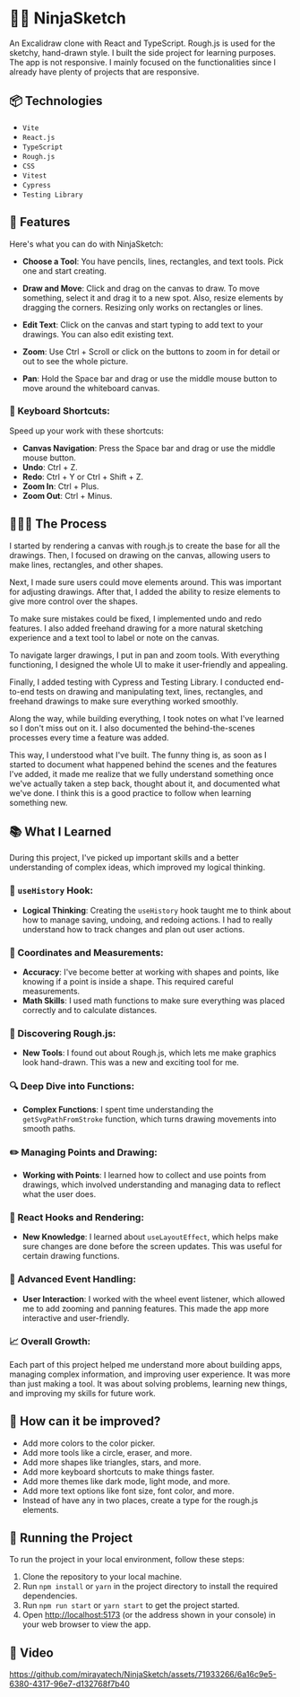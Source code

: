 # 🥷🏽 NinjaSketch

An Excalidraw clone with React and TypeScript. Rough.js is used for the sketchy, hand-drawn style. I built the side project for learning purposes. The app is not responsive. I mainly focused on the functionalities since I already have plenty of projects that are responsive.

## 📦 Technologies

- `Vite`
- `React.js`
- `TypeScript`
- `Rough.js`
- `CSS`
- `Vitest`
- `Cypress`
- `Testing Library`

## 🦄 Features

Here's what you can do with NinjaSketch:

- **Choose a Tool**: You have pencils, lines, rectangles, and text tools. Pick one and start creating.

- **Draw and Move**: Click and drag on the canvas to draw. To move something, select it and drag it to a new spot. Also, resize elements by dragging the corners. Resizing only works on rectangles or lines.

- **Edit Text**: Click on the canvas and start typing to add text to your drawings. You can also edit existing text.

- **Zoom**: Use Ctrl + Scroll or click on the buttons to zoom in for detail or out to see the whole picture.

- **Pan**: Hold the Space bar and drag or use the middle mouse button to move around the whiteboard canvas.

### 🎯 Keyboard Shortcuts:

Speed up your work with these shortcuts:

- **Canvas Navigation**: Press the Space bar and drag or use the middle mouse button.
- **Undo**: Ctrl + Z.
- **Redo**: Ctrl + Y or Ctrl + Shift + Z.
- **Zoom In**: Ctrl + Plus.
- **Zoom Out**: Ctrl + Minus.

## 👩🏽‍🍳 The Process

I started by rendering a canvas with rough.js to create the base for all the drawings. Then, I focused on drawing on the canvas, allowing users to make lines, rectangles, and other shapes.

Next, I made sure users could move elements around. This was important for adjusting drawings. After that, I added the ability to resize elements to give more control over the shapes.

To make sure mistakes could be fixed, I implemented undo and redo features. I also added freehand drawing for a more natural sketching experience and a text tool to label or note on the canvas.

To navigate larger drawings, I put in pan and zoom tools. With everything functioning, I designed the whole UI to make it user-friendly and appealing.

Finally, I added testing with Cypress and Testing Library. I conducted end-to-end tests on drawing and manipulating text, lines, rectangles, and freehand drawings to make sure everything worked smoothly.

Along the way, while building everything, I took notes on what I've learned so I don't miss out on it. I also documented the behind-the-scenes processes every time a feature was added.

This way, I understood what I've built. The funny thing is, as soon as I started to document what happened behind the scenes and the features I've added, it made me realize that we fully understand something once we've actually taken a step back, thought about it, and documented what we've done. I think this is a good practice to follow when learning something new.

## 📚 What I Learned

During this project, I've picked up important skills and a better understanding of complex ideas, which improved my logical thinking.

### 🧠 `useHistory` Hook:

- **Logical Thinking**: Creating the `useHistory` hook taught me to think about how to manage saving, undoing, and redoing actions. I had to really understand how to track changes and plan out user actions.

### 📏 Coordinates and Measurements:

- **Accuracy**: I've become better at working with shapes and points, like knowing if a point is inside a shape. This required careful measurements.
- **Math Skills**: I used math functions to make sure everything was placed correctly and to calculate distances.

### 🎨 Discovering Rough.js:

- **New Tools**: I found out about Rough.js, which lets me make graphics look hand-drawn. This was a new and exciting tool for me.

### 🔍 Deep Dive into Functions:

- **Complex Functions**: I spent time understanding the `getSvgPathFromStroke` function, which turns drawing movements into smooth paths.

### ✏️ Managing Points and Drawing:

- **Working with Points**: I learned how to collect and use points from drawings, which involved understanding and managing data to reflect what the user does.

### 🎣 React Hooks and Rendering:

- **New Knowledge**: I learned about `useLayoutEffect`, which helps make sure changes are done before the screen updates. This was useful for certain drawing functions.

### 🎡 Advanced Event Handling:

- **User Interaction**: I worked with the wheel event listener, which allowed me to add zooming and panning features. This made the app more interactive and user-friendly.

### 📈 Overall Growth:

Each part of this project helped me understand more about building apps, managing complex information, and improving user experience. It was more than just making a tool. It was about solving problems, learning new things, and improving my skills for future work.

## 💭 How can it be improved?

- Add more colors to the color picker.
- Add more tools like a circle, eraser, and more.
- Add more shapes like triangles, stars, and more.
- Add more keyboard shortcuts to make things faster.
- Add more themes like dark mode, light mode, and more.
- Add more text options like font size, font color, and more.
- Instead of have any in two places, create a type for the rough.js elements.

## 🚦 Running the Project

To run the project in your local environment, follow these steps:

1. Clone the repository to your local machine.
2. Run `npm install` or `yarn` in the project directory to install the required dependencies.
3. Run `npm run start` or `yarn start` to get the project started.
4. Open [http://localhost:5173](http://localhost:5173) (or the address shown in your console) in your web browser to view the app.

## 🍿 Video

https://github.com/mirayatech/NinjaSketch/assets/71933266/6a16c9e5-6380-4317-96e7-d132768f7b40
